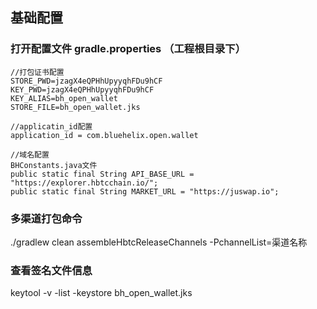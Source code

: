 ## 基础配置
### 打开配置文件 gradle.properties （工程根目录下）
```
//打包证书配置
STORE_PWD=jzagX4eQPHhUpyyqhFDu9hCF
KEY_PWD=jzagX4eQPHhUpyyqhFDu9hCF
KEY_ALIAS=bh_open_wallet
STORE_FILE=bh_open_wallet.jks

//applicatin_id配置
application_id = com.bluehelix.open.wallet

//域名配置
BHConstants.java文件
public static final String API_BASE_URL = "https://explorer.hbtcchain.io/";
public static final String MARKET_URL = "https://juswap.io";
```
### 多渠道打包命令
./gradlew clean assembleHbtcReleaseChannels -PchannelList=渠道名称

### 查看签名文件信息
keytool -v -list -keystore bh_open_wallet.jks